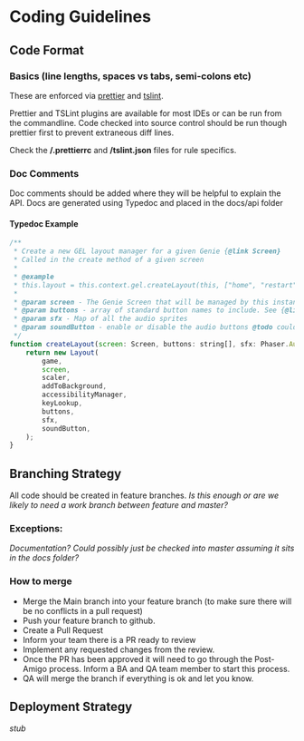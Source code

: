 # Coding Guidelines

## Code Format

### Basics (line lengths, spaces vs tabs, semi-colons etc)

These are enforced via [prettier](https://github.com/prettier/prettier) and [tslint](https://palantir.github.io/tslint/).

Prettier and TSLint plugins are available for most IDEs or can be run from the commandline.
Code checked into source control should be run though prettier first to prevent extraneous diff lines.

Check the **/.prettierrc** and **/tslint.json** files for rule specifics.

### Doc Comments
Doc comments should be added where they will be helpful to explain the API.
Docs are generated using Typedoc and placed in the docs/api folder

#### Typedoc Example

```JAVASCRIPT
/**
 * Create a new GEL layout manager for a given Genie {@link Screen}
 * Called in the create method of a given screen
 *
 * @example
 * this.layout = this.context.gel.createLayout(this, ["home", "restart", "continue", "pause"], sfx);
 *
 * @param screen - The Genie Screen that will be managed by this instance
 * @param buttons - array of standard button names to include. See {@link ./config.ts} for available names
 * @param sfx - Map of all the audio sprites
 * @param soundButton - enable or disable the audio buttons @todo could be parts of the buttons array
 */
function createLayout(screen: Screen, buttons: string[], sfx: Phaser.AudioSprite, soundButton?: boolean): Layout {
    return new Layout(
        game,
        screen,
        scaler,
        addToBackground,
        accessibilityManager,
        keyLookup,
        buttons,
        sfx,
        soundButton,
    );
}
```

## Branching Strategy
All code should be created in feature branches.
*Is this enough or are we likely to need a work branch between feature and master?*

### Exceptions:
*Documentation? Could possibly just be checked into master assuming it sits in the docs folder?*

### How to merge
* Merge the Main branch into your feature branch (to make sure there will be no conflicts in a pull request)
* Push your feature branch to github.
* Create a Pull Request
* Inform your team there is a PR ready to review
* Implement any requested changes from the review. 
* Once the PR has been approved it will need to go through the Post-Amigo process. Inform a BA and QA team member to start this process.
* QA will merge the branch if everything is ok and let you know.

## Deployment Strategy

*stub*